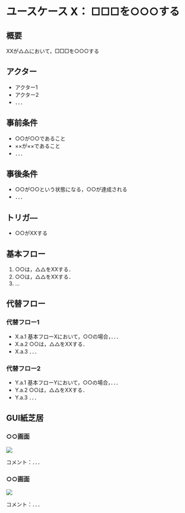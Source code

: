 # ユースケース X： □□□を○○○する

## 概要
XXが△△において，□□□を○○○する

## アクター
- アクター1
- アクター2
- ．．．

## 事前条件
- ○○が○○であること
- ××が××であること
- ．．．

## 事後条件
- ○○が○○という状態になる，○○が達成される
- ．．．

## トリガ―
- ○○がXXする

## 基本フロー
1. ○○は，△△をXXする．
2. ○○は，△△をXXする．
3. ...

## 代替フロー
### 代替フロー1
- X.a.1  基本フローXにおいて，○○の場合，．．．
- X.a.2  ○○は，△△をXXする．
- X.a.3  ．．．
### 代替フロー2
- Y.a.1  基本フローYにおいて，○○の場合，．．．
- Y.a.2  ○○は，△△をXXする．
- Y.a.3  ．．．

## GUI紙芝居
### ○○画面
<img src="gamen1.png">

コメント：．．．

### ○○画面
<img src="gamen2.png">

コメント：．．．